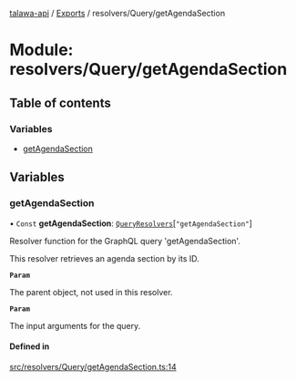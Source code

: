 [talawa-api](../README.md) / [Exports](../modules.md) / resolvers/Query/getAgendaSection

# Module: resolvers/Query/getAgendaSection

## Table of contents

### Variables

- [getAgendaSection](resolvers_Query_getAgendaSection.md#getagendasection)

## Variables

### getAgendaSection

• `Const` **getAgendaSection**: [`QueryResolvers`](types_generatedGraphQLTypes.md#queryresolvers)[``"getAgendaSection"``]

Resolver function for the GraphQL query 'getAgendaSection'.

This resolver retrieves an agenda section by its ID.

**`Param`**

The parent object, not used in this resolver.

**`Param`**

The input arguments for the query.

#### Defined in

[src/resolvers/Query/getAgendaSection.ts:14](https://github.com/PalisadoesFoundation/talawa-api/blob/65069df/src/resolvers/Query/getAgendaSection.ts#L14)
